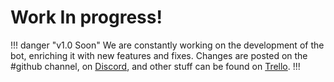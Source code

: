 # Work In progress!

!!! danger "v1.0 Soon"
We are constantly working on the development of the bot, enriching it with new features and fixes. 
Changes are posted on the #github channel, on [Discord](https://discord.gg/RkUYDx5bhM), and other stuff can be found on [Trello](https://trello.com/b/NrfT9JgV/skyndalex-v10).
!!!